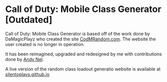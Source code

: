 # Call of Duty: Mobile Class Generator [Outdated]
Call of Duty: Mobile Class Generator is based off of the work done by DaMagicPlayz who created the site [CodMRandom.com](http://codmrandom.com/). The website the user created is no longer in operation.

It has been reimagined, upgraded and redesigned by me with contributions done by [Andy Nel](https://github.com/andynel).

A live version of the random class loadout generatio website is available at [silentoplays.github.io](https://silentoplayz.github.io/)
